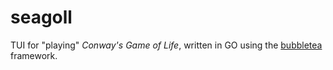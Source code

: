 # seagoll

TUI for "playing" *Conway's Game of Life*, written in GO using the
[bubbletea](https://github.com/charmbracelet/bubbletea) framework.
